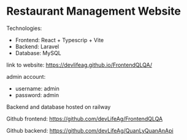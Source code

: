 # Restaurant Management Website

Technologies:
- Frontend: React + Typescrip + Vite
- Backend: Laravel
- Database: MySQL

link to website: https://devlifeag.github.io/FrontendQLQA/

admin account:
- username: admin
- password: admin

Backend and database hosted on railway


Github frontend: https://github.com/devLifeAg/FrontendQLQA


Github backend: https://github.com/devLifeAg/QuanLyQuanAnApi
